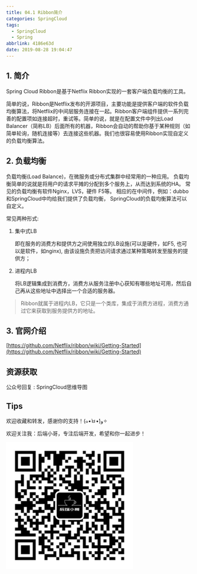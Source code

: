 ```yaml
---
title: 04.1 Ribbon简介
categories: SpringCloud
tags:
  - SpringCloud
  - Spring
abbrlink: 4186e63d
date: 2019-08-28 19:04:47
---
```


## 1. 简介
Spring Cloud Ribbon是基于Netflix Ribbon实现的一套客户端负载均衡的工具。

<!--more-->

简单的说，Ribbon是Netflix发布的开源项目，主要功能是提供客户端的软件负载均衡算法，将Netflix的中间层服务连接在一起。Ribbon客户端组件提供一系列完善的配置项如连接超时，重试等。简单的说，就是在配置文件中列出Load Balancer（简称LB）后面所有的机器，Ribbon会自动的帮助你基于某种规则（如简单轮询，随机连接等）去连接这些机器。我们也很容易使用Ribbon实现自定义的负载均衡算法。 

## 2. 负载均衡
负载均衡(Load Balance)，在微服务或分布式集群中经常用的一种应用。 
负载均衡简单的说就是将用户的请求平摊的分配到多个服务上，从而达到系统的HA。 
常见的负载均衡有软件Nginx，LVS，硬件 F5等。 
相应的在中间件，例如：dubbo和SpringCloud中均给我们提供了负载均衡， SpringCloud的负载均衡算法可以自定义。  

常见两种形式:
1. 集中式LB
    
    即在服务的消费方和提供方之间使用独立的LB设施(可以是硬件，如F5, 也可以是软件，如nginx), 由该设施负责把访问请求通过某种策略转发至服务的提供方； 
2. 进程内LB 

    将LB逻辑集成到消费方，消费方从服务注册中心获知有哪些地址可用，然后自己再从这些地址中选择出一个合适的服务器。 

> Ribbon就属于进程内LB，它只是一个类库，集成于消费方进程，消费方通过它来获取到服务提供方的地址。 

## 3. 官网介绍
[https://github.com/Netflix/ribbon/wiki/Getting-Started](https://github.com/Netflix/ribbon/wiki/Getting-Started)


## 资源获取
公众号回复 : SpringCloud思维导图

## Tips
欢迎收藏和转发，感谢你的支持！(๑•̀ㅂ•́)و✧ 

欢迎关注我：后端小哥，专注后端开发，希望和你一起进步！

![](https://raw.githubusercontent.com/lujiahao0708/PicRepo/master/%E5%85%AC%E4%BC%97%E5%8F%B7%E4%BA%8C%E7%BB%B4%E7%A0%81.jpg)

